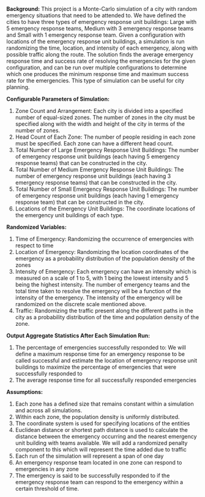 **Background:**
This project is a Monte-Carlo simulation of a city with random emergency situations that need to be attended to. We have defined the cities to have three types of emergency response unit buildings: Large with 5 emergency response teams, Medium with 3 emergency response teams and Small with 1 emergency response team. Given a configuration with locations of the emergency response unit buildings, a simulation is run randomizing the time, location, and intensity of each emergency, along with possible traffic along the route. The solution finds the average emergency response time and success rate of resolving the emergencies for the given configuration, and can be run over multiple configurations to determine which one produces the minimum response time and maximum success rate for the emergencies. This type of simulation can be useful for city planning.


**Configurable Parameters of Simulation:**
1) Zone Count and Arrangement: Each city is divided into a specified number of equal-sized zones. The number of zones in the city must be specified along with the width and height of the city in terms of the number of zones.
2) Head Count of Each Zone: The number of people residing in each zone must be specified. Each zone can have a different head count.
3) Total Number of Large Emergency Response Unit Buildings: The number of emergency response unit buildings (each having 5 emergency response teams) that can be constructed in the city.
4) Total Number of Medium Emergency Response Unit Buildings: The number of emergency response unit buildings (each having 3 emergency response teams) that can be constructed in the city.
5) Total Number of Small Emergency Response Unit Buildings: The number of emergency response unit buildings (each having 1 emergency response team) that can be constructed in the city.
6) Locations of the Emergency Unit Buildings: The coordinate locations of the emergency unit buildings of each type.


**Randomized Variables:**
1) Time of Emergency: Randomizing the occurrence of emergencies with respect to time
2) Location of Emergency: Randomizing the location coordinates of the emergency as a probability distribution of the population density of the zones
3) Intensity of Emergency: Each emergency can have an intensity which is measured on a scale of 1 to 5, with 1 being the lowest intensity and 5 being the highest intensity. The number of emergency teams and the total time taken to resolve the emergency will be a function of the intensity of the emergency. The intensity of the emergency will be randomized on the discrete scale mentioned above.
4) Traffic: Randomizing the traffic present along the different paths in the city as a probability distribution of the time and population density of the zone.  


**Output Aggregate Statistics After Each Simulation Run:**
1) The percentage of emergencies successfully responded to: We will define a maximum response time for an emergency response to be called successful and estimate the location of emergency response unit buildings to maximize the percentage of emergencies that were successfully responded to
2) The average response time for all successfully responded emergencies


**Assumptions:**
1) Each zone has a defined size that remains constant within a simulation and across all simulations.
2) Within each zone, the population density is uniformly distributed.
3) The coordinate system is used for specifying locations of the entities
4) Euclidean distance or shortest path distance is used to calculate the distance between the emergency occurring and the nearest emergency unit building with teams available. We will add a randomized penalty component to this which will represent the time added due to traffic
5) Each run of the simulation will represent a span of one day
6) An emergency response team located in one zone can respond to emergencies in any zone
7) The emergency is said to be successfully responded to if the emergency response team can respond to the emergency within a certain threshold of time.
